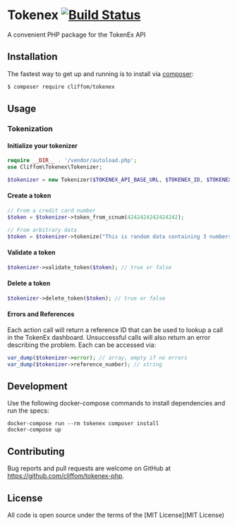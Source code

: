 # Tokenex [![Build Status](https://travis-ci.org/cliffom/tokenex-php.svg?branch=master)](https://travis-ci.org/cliffom/tokenex-php)

A convenient PHP package for the TokenEx API

## Installation

The fastest way to get up and running is to install via [composer](https://getcomposer.org/):

```bash
$ composer require cliffom/tokenex
```

## Usage

### Tokenization

#### Initialize your tokenizer

```php
require __DIR__ . '/vendor/autoload.php';
use Cliffom\Tokenex\Tokenizer;

$tokenizer = new Tokenizer($TOKENEX_API_BASE_URL, $TOKENEX_ID, $TOKENEX_API_KEY);
```

#### Create a token

```php
// From a credit card number
$token = $tokenizer->token_from_ccnum(4242424242424242);

// From arbitrary data
$token = $tokenizer->tokenize("This is random data containing 3 numbers less than 10");
```

#### Validate a token

```php
$tokenizer->validate_token($token); // true or false
```

#### Delete a token

```php
$tokenizer->delete_token($token); // true or false
```

#### Errors and References

Each action call will return a reference ID that can be used to lookup a call in the TokenEx dashboard. Unsuccessful calls will also return an error describing the problem. Each can be accessed via:

```php
var_dump($tokenizer->error); // array, empty if no errors
var_dump($tokenizer->reference_number); // string
```

## Development

Use the following docker-compose commands to install dependencies and run the specs:

```
docker-compose run --rm tokenex composer install
docker-compose up
```

## Contributing

Bug reports and pull requests are welcome on GitHub at https://github.com/cliffom/tokenex-php.

## License

All code is open source under the terms of the [MIT License](MIT License)
